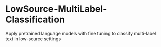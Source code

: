 # LowSource-MultiLabel-Classification
Apply pretrained language models with fine tuning to classify multi-label text in low-source settings
